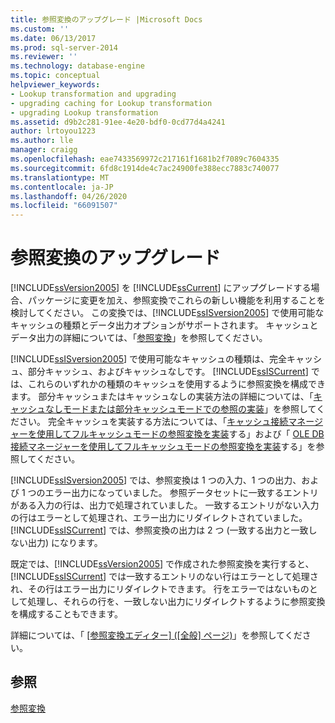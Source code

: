 ```yaml
---
title: 参照変換のアップグレード |Microsoft Docs
ms.custom: ''
ms.date: 06/13/2017
ms.prod: sql-server-2014
ms.reviewer: ''
ms.technology: database-engine
ms.topic: conceptual
helpviewer_keywords:
- Lookup transformation and upgrading
- upgrading caching for Lookup transformation
- upgrading Lookup transformation
ms.assetid: d9b2c281-91ee-4e20-bdf0-0cd77d4a4241
author: lrtoyou1223
ms.author: lle
manager: craigg
ms.openlocfilehash: eae7433569972c217161f1681b2f7089c7604335
ms.sourcegitcommit: 6fd8c1914de4c7ac24900fe388ecc7883c740077
ms.translationtype: MT
ms.contentlocale: ja-JP
ms.lasthandoff: 04/26/2020
ms.locfileid: "66091507"
---
```

# <a name="upgrade-lookup-transformations"></a>参照変換のアップグレード
  [!INCLUDE[ssVersion2005](../../includes/ssversion2005-md.md)] を [!INCLUDE[ssCurrent](../../includes/sscurrent-md.md)] にアップグレードする場合、パッケージに変更を加え、参照変換でこれらの新しい機能を利用することを検討してください。 この変換では、[!INCLUDE[ssISversion2005](../../includes/ssisversion2005-md.md)] で使用可能なキャッシュの種類とデータ出力オプションがサポートされます。 キャッシュとデータ出力の詳細については、「[参照変換](../../integration-services/data-flow/transformations/lookup-transformation.md)」を参照してください。  
  
 [!INCLUDE[ssISversion2005](../../includes/ssisversion2005-md.md)] で使用可能なキャッシュの種類は、完全キャッシュ、部分キャッシュ、およびキャッシュなしです。 [!INCLUDE[ssISCurrent](../../includes/ssiscurrent-md.md)] では、これらのいずれかの種類のキャッシュを使用するように参照変換を構成できます。 部分キャッシュまたはキャッシュなしの実装方法の詳細については、「[キャッシュなしモードまたは部分キャッシュモードでの参照の実装](../../integration-services/data-flow/transformations/implement-a-lookup-in-no-cache-or-partial-cache-mode.md)」を参照してください。 完全キャッシュを実装する方法については、「[キャッシュ接続マネージャーを使用してフルキャッシュモードの参照変換を実装](../../integration-services/connection-manager/lookup-transformation-full-cache-mode-cache-connection-manager.md)する」および「 [OLE DB 接続マネージャーを使用してフルキャッシュモードの参照変換を実装](../../integration-services/connection-manager/lookup-transformation-full-cache-mode-ole-db-connection-manager.md)する」を参照してください。  
  
 [!INCLUDE[ssISversion2005](../../includes/ssisversion2005-md.md)] では、参照変換は 1 つの入力、1 つの出力、および 1 つのエラー出力になっていました。 参照データセットに一致するエントリがある入力の行は、出力で処理されていました。 一致するエントリがない入力の行はエラーとして処理され、エラー出力にリダイレクトされていました。 [!INCLUDE[ssISCurrent](../../includes/ssiscurrent-md.md)] では、参照変換の出力は 2 つ (一致する出力と一致しない出力) になります。  
  
 既定では、[!INCLUDE[ssVersion2005](../../includes/ssversion2005-md.md)] で作成された参照変換を実行すると、[!INCLUDE[ssISCurrent](../../includes/ssiscurrent-md.md)] では一致するエントリのない行はエラーとして処理され、その行はエラー出力にリダイレクトできます。 行をエラーではないものとして処理し、それらの行を、一致しない出力にリダイレクトするように参照変換を構成することもできます。  
  
 詳細については、「 [[参照変換エディター] &#40;[全般] ページ&#41;](../../integration-services/general-page-of-integration-services-designers-options.md)」を参照してください。  
  
## <a name="see-also"></a>参照  
 [参照変換](../../integration-services/data-flow/transformations/lookup-transformation.md)  
  
  

